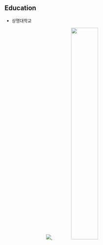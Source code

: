 ## Education
- 상명대학교

<div align="center">
<a href="s">
  <img style = "500px" src="https://github-readme-stats.vercel.app/api/top-langs/?username=minggwen&exclude_repo=minggwen.github.io&theme=transparent" />
</a>
<a href="s">
  <img style = "500px" src="https://github-readme-stats.vercel.app/api?username=minggwen&theme=transparent&layout=compact&show_icons=true" width="42%" />
</a>
</div>
